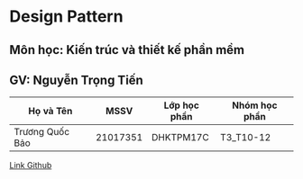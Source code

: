 # Design Pattern

## Môn học: Kiến trúc và thiết kế phần mềm

## GV: Nguyễn Trọng Tiến 

|     Họ và Tên     |   MSSV   | Lớp học phần | Nhóm học phần  |
|  ---------------  | -------- | ------------ | -------------  |
|  Trương Quốc Bảo  | 21017351 |   DHKTPM17C  | T3_T10-12 |

[Link Github][1]

[1]: <https://github.com/Bao44>
